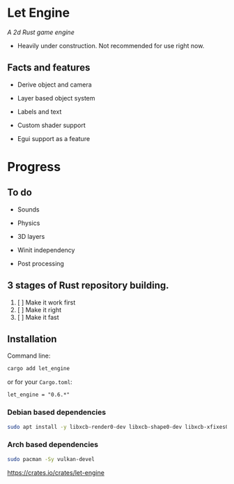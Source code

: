 # Let Engine
*A 2d Rust game engine*

- Heavily under construction. Not recommended for use right now.

## Facts and features

- Derive object and camera

- Layer based object system

- Labels and text

- Custom shader support

- Egui support as a feature

# Progress

## To do

- Sounds

- Physics

- 3D layers

- Winit independency

- Post processing

## 3 stages of Rust repository building.

1. [ ] Make it work first
2. [ ] Make it right
3. [ ] Make it fast

## Installation

Command line:

```bash
cargo add let_engine
```

or for your ``Cargo.toml``:

```
let_engine = "0.6.*"
```

### Debian based dependencies

```bash
sudo apt install -y libxcb-render0-dev libxcb-shape0-dev libxcb-xfixes0-dev build-essential cmake libvulkan-dev libasound2-dev libfontconfig1-dev
```

### Arch based dependencies

```bash
sudo pacman -Sy vulkan-devel 
```
 
https://crates.io/crates/let-engine

